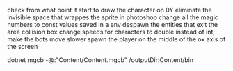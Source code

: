 check from what point it start to draw the character on 0Y
eliminate the invisible space that wrappes the sprite in photoshop
change all the magic numbers to const values saved in a env
despawn the entities that exit the area
collision box
change speeds for characters to double instead of int, make the bots move slower
spawn the player on the middle of the ox axis of the screen


<!-- mgcb-editor Content/Content.mgcb
mgcb -@:"Content/Content.mgcb" /outputDir:Content/bin -->
dotnet mgcb -@:"Content/Content.mgcb" /outputDir:Content/bin